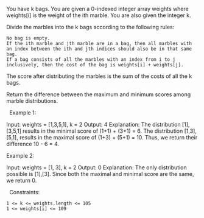 You have k bags. You are given a 0-indexed integer array weights where weights[i] is the weight of the ith marble. You are also given the integer k.

Divide the marbles into the k bags according to the following rules:


	No bag is empty.
	If the ith marble and jth marble are in a bag, then all marbles with an index between the ith and jth indices should also be in that same bag.
	If a bag consists of all the marbles with an index from i to j inclusively, then the cost of the bag is weights[i] + weights[j].


The score after distributing the marbles is the sum of the costs of all the k bags.

Return the difference between the maximum and minimum scores among marble distributions.

 
Example 1:

Input: weights = [1,3,5,1], k = 2
Output: 4
Explanation: 
The distribution [1],[3,5,1] results in the minimal score of (1+1) + (3+1) = 6. 
The distribution [1,3],[5,1], results in the maximal score of (1+3) + (5+1) = 10. 
Thus, we return their difference 10 - 6 = 4.


Example 2:

Input: weights = [1, 3], k = 2
Output: 0
Explanation: The only distribution possible is [1],[3]. 
Since both the maximal and minimal score are the same, we return 0.


 
Constraints:


	1 <= k <= weights.length <= 105
	1 <= weights[i] <= 109

